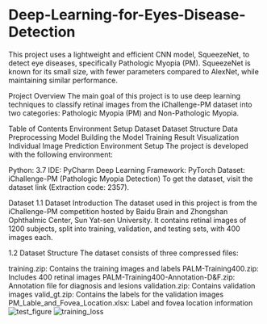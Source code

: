 # Deep-Learning-for-Eyes-Disease-Detection
This project uses a lightweight and efficient CNN model, SqueezeNet, to detect eye diseases, specifically Pathologic Myopia (PM). SqueezeNet is known for its small size, with fewer parameters compared to AlexNet, while maintaining similar performance.

Project Overview
The main goal of this project is to use deep learning techniques to classify retinal images from the iChallenge-PM dataset into two categories: Pathologic Myopia (PM) and Non-Pathologic Myopia.

Table of Contents
Environment Setup
Dataset
Dataset Structure
Data Preprocessing
Model
Building the Model
Training
Result Visualization
Individual Image Prediction
Environment Setup
The project is developed with the following environment:

Python: 3.7
IDE: PyCharm
Deep Learning Framework: PyTorch
Dataset: iChallenge-PM (Pathologic Myopia Detection)
To get the dataset, visit the dataset link (Extraction code: 2357).

Dataset
1.1 Dataset Introduction
The dataset used in this project is from the iChallenge-PM competition hosted by Baidu Brain and Zhongshan Ophthalmic Center, Sun Yat-sen University. It contains retinal images of 1200 subjects, split into training, validation, and testing sets, with 400 images each.

1.2 Dataset Structure
The dataset consists of three compressed files:

training.zip: Contains the training images and labels
PALM-Training400.zip: Includes 400 retinal images
PALM-Training400-Annotation-D&F.zip: Annotation file for diagnosis and lesions
validation.zip: Contains validation images
valid_gt.zip: Contains the labels for the validation images
PM_Lable_and_Fovea_Location.xlsx: Label and fovea location information
![test_figure](https://github.com/user-attachments/assets/5a4b94f6-fd3e-410c-a8a2-7dbfe81d661e)
![training_loss](https://github.com/user-attachments/assets/4b7844b2-5d8f-4d10-a06c-0f772ef8987f)
